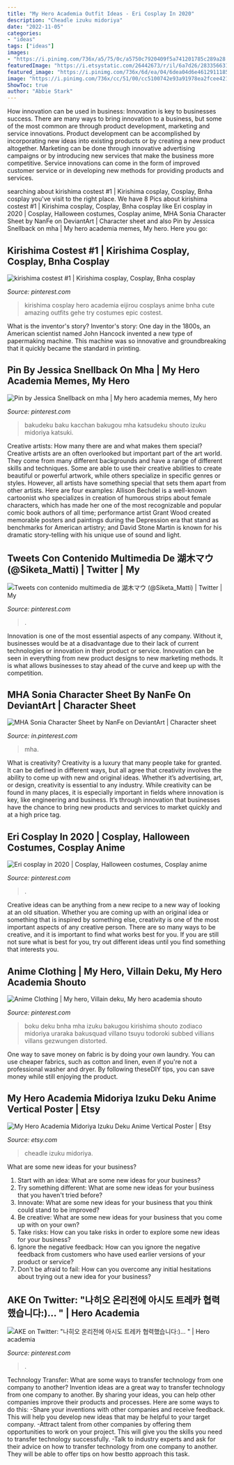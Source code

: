 ```yaml
---
title: "My Hero Academia Outfit Ideas - Eri Cosplay In 2020"
description: "Cheadle izuku midoriya"
date: "2022-11-05"
categories:
- "ideas"
tags: ["ideas"]
images:
- "https://i.pinimg.com/736x/a5/75/0c/a5750c7920409f5a741201785c289a28.jpg"
featuredImage: "https://i.etsystatic.com/26442673/r/il/6a7d26/2833566318/il_1588xN.2833566318_lwto.jpg"
featured_image: "https://i.pinimg.com/736x/6d/ea/04/6dea04d6e4612911185d437e4937a293.jpg"
image: "https://i.pinimg.com/736x/cc/51/00/cc5100742e93a91978ea2fcee421c0df.jpg"
ShowToc: true
author: "Abbie Stark"
---
```



How innovation can be used in business:
Innovation is key to businesses success. There are many ways to bring innovation to a business, but some of the most common are through product development, marketing and service innovations. Product development can be accomplished by incorporating new ideas into existing products or by creating a new product altogether. Marketing can be done through innovative advertising campaigns or by introducing new services that make the business more competitive. Service innovations can come in the form of improved customer service or in developing new methods for providing products and services.

	

		
searching about kirishima costest #1 | Kirishima cosplay, Cosplay, Bnha cosplay you've visit to the right place. We have 8 Pics about kirishima costest #1 | Kirishima cosplay, Cosplay, Bnha cosplay like Eri cosplay in 2020 | Cosplay, Halloween costumes, Cosplay anime, MHA Sonia Character Sheet by NanFe on DeviantArt | Character sheet and also Pin by Jessica Snellback on mha | My hero academia memes, My hero. Here you go:
		
    
## Kirishima Costest #1 | Kirishima Cosplay, Cosplay, Bnha Cosplay

<img loading=lazy src="https://i.pinimg.com/736x/c5/77/b7/c577b783bd57fd878218c82ea1ec474e.jpg" onerror="this.onerror=null;this.src='https://tse3.mm.bing.net/th?id=OIP.SHX6a0R5sooEtc1JLcH1BQHaLH&amp;pid=15.1';" alt="kirishima costest #1 | Kirishima cosplay, Cosplay, Bnha cosplay">

_Source: pinterest.com_

>kirishima cosplay hero academia eijirou cosplays anime bnha cute amazing outfits gehe try costumes epic costest. 

	

What is the inventor's story?
Inventor's story: One day in the 1800s, an American scientist named John Hancock invented a new type of papermaking machine. This machine was so innovative and groundbreaking that it quickly became the standard in printing.

    
## Pin By Jessica Snellback On Mha | My Hero Academia Memes, My Hero

<img loading=lazy src="https://i.pinimg.com/736x/a5/75/0c/a5750c7920409f5a741201785c289a28.jpg" onerror="this.onerror=null;this.src='https://tse3.mm.bing.net/th?id=OIP.GbvfKgOpw_bfZCq3WQ6UAwHaJ3&amp;pid=15.1';" alt="Pin by Jessica Snellback on mha | My hero academia memes, My hero">

_Source: pinterest.com_

>bakudeku baku kacchan bakugou mha katsudeku shouto izuku midoriya katsuki. 

	

Creative artists: How many there are and what makes them special?
Creative artists are an often overlooked but important part of the art world. They come from many different backgrounds and have a range of different skills and techniques. Some are able to use their creative abilities to create beautiful or powerful artwork, while others specialize in specific genres or styles. However, all artists have something special that sets them apart from other artists. Here are four examples: 
Allison Bechdel is a well-known cartoonist who specializes in creation of humorous strips about female characters, which has made her one of the most recognizable and popular comic book authors of all time; performance artist Grant Wood created memorable posters and paintings during the Depression era that stand as benchmarks for American artistry; and David Stone Martin is known for his dramatic story-telling with his unique use of sound and light.

    
## Tweets Con Contenido Multimedia De 湖木マウ (@Siketa_Matti) | Twitter | My

<img loading=lazy src="https://i.pinimg.com/736x/cc/51/00/cc5100742e93a91978ea2fcee421c0df.jpg" onerror="this.onerror=null;this.src='https://tse2.mm.bing.net/th?id=OIP.1NT6amsUXC5c88aER3GHoQHaJ3&amp;pid=15.1';" alt="Tweets con contenido multimedia de 湖木マウ (@Siketa_Matti) | Twitter | My">

_Source: pinterest.com_

>. 

	

Innovation is one of the most essential aspects of any company. Without it, businesses would be at a disadvantage due to their lack of current technologies or innovation in their product or service. Innovation can be seen in everything from new product designs to new marketing methods. It is what allows businesses to stay ahead of the curve and keep up with the competition.

    
## MHA Sonia Character Sheet By NanFe On DeviantArt | Character Sheet

<img loading=lazy src="https://i.pinimg.com/736x/6d/ea/04/6dea04d6e4612911185d437e4937a293.jpg" onerror="this.onerror=null;this.src='https://tse1.mm.bing.net/th?id=OIP.1rgl-zmh6398AzkYBU1EhwHaEm&amp;pid=15.1';" alt="MHA Sonia Character Sheet by NanFe on DeviantArt | Character sheet">

_Source: in.pinterest.com_

>mha. 

	

What is creativity?
Creativity is a luxury that many people take for granted. It can be defined in different ways, but all agree that creativity involves the ability to come up with new and original ideas. Whether it’s advertising, art, or design, creativity is essential to any industry. While creativity can be found in many places, it is especially important in fields where innovation is key, like engineering and business. It’s through innovation that businesses have the chance to bring new products and services to market quickly and at a high price tag.

    
## Eri Cosplay In 2020 | Cosplay, Halloween Costumes, Cosplay Anime

<img loading=lazy src="https://i.pinimg.com/736x/de/d6/82/ded6823c0a2fc71c06430bba12b41427.jpg" onerror="this.onerror=null;this.src='https://tse3.mm.bing.net/th?id=OIP.sQ7SqzZL80wmlgGkxM01IQHaJ3&amp;pid=15.1';" alt="Eri cosplay in 2020 | Cosplay, Halloween costumes, Cosplay anime">

_Source: pinterest.com_

>. 

	

Creative ideas can be anything from a new recipe to a new way of looking at an old situation. Whether you are coming up with an original idea or something that is inspired by something else, creativity is one of the most important aspects of any creative person. There are so many ways to be creative, and it is important to find what works best for you. If you are still not sure what is best for you, try out different ideas until you find something that interests you.

    
## Anime Clothing | My Hero, Villain Deku, My Hero Academia Shouto

<img loading=lazy src="https://i.pinimg.com/736x/bb/72/76/bb727618e15572d9396dd0d9ffd49dfb.jpg" onerror="this.onerror=null;this.src='https://tse2.mm.bing.net/th?id=OIP.djvJqszRz3xfPRjKOvx89gHaJ3&amp;pid=15.1';" alt="Anime Clothing | My hero, Villain deku, My hero academia shouto">

_Source: pinterest.com_

>boku deku bnha mha izuku bakugou kirishima shouto zodiaco midoriya uraraka bakusquad villano tsuyu todoroki subbed villians villans gezwungen distorted. 

	

One way to save money on fabric is by doing your own laundry. You can use cheaper fabrics, such as cotton and linen, even if you're not a professional washer and dryer. By following theseDIY tips, you can save money while still enjoying the product.

    
## My Hero Academia Midoriya Izuku Deku Anime Vertical Poster | Etsy

<img loading=lazy src="https://i.etsystatic.com/26442673/r/il/6a7d26/2833566318/il_1588xN.2833566318_lwto.jpg" onerror="this.onerror=null;this.src='https://tse1.mm.bing.net/th?id=OIP.3OANfT0s5j57oiWLl2_aGAHaKX&amp;pid=15.1';" alt="My Hero Academia Midoriya Izuku Deku Anime Vertical Poster | Etsy">

_Source: etsy.com_

>cheadle izuku midoriya. 

	

What are some new ideas for your business?
1. Start with an idea: What are some new ideas for your business? 
2. Try something different: What are some new ideas for your business that you haven't tried before? 
3. Innovate: What are some new ideas for your business that you think could stand to be improved? 
4. Be creative: What are some new ideas for your business that you come up with on your own? 
5. Take risks: How can you take risks in order to explore some new ideas for your business? 
6. Ignore the negative feedback: How can you ignore the negative feedback from customers who have used earlier versions of your product or service? 
7. Don't be afraid to fail: How can you overcome any initial hesitations about trying out a new idea for your business?

    
## AKE On Twitter: &quot;나히오 온리전에 아시도 트레카 협력했습니다:)… &quot; | Hero Academia

<img loading=lazy src="https://i.pinimg.com/736x/39/c7/35/39c735ca49eb8940b175f3da1519f01c.jpg" onerror="this.onerror=null;this.src='https://tse1.mm.bing.net/th?id=OIP.5Acs0j3fglYuen_brHtKtwHaMB&amp;pid=15.1';" alt="AKE on Twitter: &quot;나히오 온리전에 아시도 트레카 협력했습니다:)… &quot; | Hero academia">

_Source: pinterest.com_

>. 

	

Technology Transfer: What are some ways to transfer technology from one company to another?
Invention ideas are a great way to transfer technology from one company to another. By sharing your ideas, you can help other companies improve their products and processes. Here are some ways to do this: 
-Share your inventions with other companies and receive feedback. This will help you develop new ideas that may be helpful to your target company.
-Attract talent from other companies by offering them opportunities to work on your project. This will give you the skills you need to transfer technology successfully.
-Talk to industry experts and ask for their advice on how to transfer technology from one company to another. They will be able to offer tips on how bestto approach this task.

